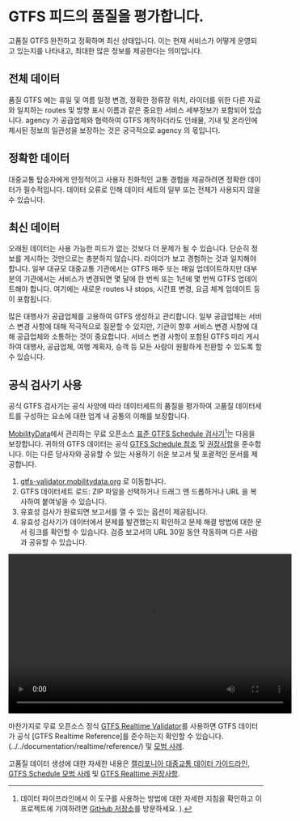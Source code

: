 # GTFS 피드의 품질을 평가합니다. 
 
 고품질 GTFS 완전하고 정확하며 최신 상태입니다. 이는 현재 서비스가 어떻게 운영되고 있는지를 나타내고, 최대한 많은 정보를 제공한다는 의미입니다. 
 
## 전체 데이터 
 
 품질 GTFS 에는 휴일 및 여름 일정 변경, 정확한 정류장 위치, 라이더를 위한 다른 자료와 일치하는 routes 및 방향 표시 이름과 같은 중요한 서비스 세부정보가 포함되어 있습니다. agency 가 공급업체와 협력하여 GTFS 제작하더라도 인쇄물, 기내 및 온라인에 제시된 정보의 일관성을 보장하는 것은 궁극적으로 agency 의 몫입니다. 
 
## 정확한 데이터 
 
 대중교통 탑승자에게 안정적이고 사용자 친화적인 교통 경험을 제공하려면 정확한 데이터가 필수적입니다. 데이터 오류로 인해 데이터 세트의 일부 또는 전체가 사용되지 않을 수 있습니다. 
 
## 최신 데이터 
 
 오래된 데이터는 사용 가능한 피드가 없는 것보다 더 문제가 될 수 있습니다. 단순히 정보를 게시하는 것만으로는 충분하지 않습니다. 라이더가 보고 경험하는 것과 일치해야 합니다. 일부 대규모 대중교통 기관에서는 GTFS 매주 또는 매일 업데이트하지만 대부분의 기관에서는 서비스가 변경되면 몇 달에 한 번씩 또는 1년에 몇 번씩 GTFS 업데이트해야 합니다. 여기에는 새로운 routes 나 stops, 시간표 변경, 요금 체계 업데이트 등이 포함됩니다. 
 
 많은 대행사가 공급업체를 고용하여 GTFS 생성하고 관리합니다. 일부 공급업체는 서비스 변경 사항에 대해 적극적으로 질문할 수 있지만, 기관이 향후 서비스 변경 사항에 대해 공급업체와 소통하는 것이 중요합니다. 서비스 변경 사항이 포함된 GTFS 미리 게시하여 대행사, 공급업체, 여행 계획자, 승객 등 모든 사람이 원활하게 전환할 수 있도록 할 수 있습니다. 
 
## 공식 검사기 사용 
 
 공식 GTFS 검사기는 공식 사양에 따라 데이터세트의 품질을 평가하여 고품질 데이터세트를 구성하는 요소에 대한 업계 내 공통의 이해를 보장합니다. 
 
 [MobilityData](https://mobilitydata.org/)에서 관리하는 무료 오픈소스 [표준 GTFS Schedule 검사기](https://gtfs-validator.mobilitydata.org/)[^1]는 다음을 보장합니다. 귀하의 GTFS 데이터는 공식 [GTFS Schedule 참조](../../documentation/schedule/reference/) 및 [권장사항](../../documentation/schedule/schedule_best_practices)을 준수합니다. 이는 다른 당사자와 공유할 수 있는 사용하기 쉬운 보고서 및 포괄적인 문서를 제공합니다. 
 
<div class="usage"> 
<div class="usage-list"> 
<ol> 
<li> <a href="https://gtfs-validator.mobilitydata.org/">gtfs-validator.mobilitydata.org</a> 로 이동합니다.</li> 
<li> GTFS 데이터세트 로드: ZIP 파일을 선택하거나 드래그 앤 드롭하거나 URL 을 복사하여 붙여넣을 수 있습니다.</li> 
<li> 유효성 검사가 완료되면 보고서를 열 수 있는 옵션이 제공됩니다.</li> 
<li> 유효성 검사기가 데이터에서 문제를 발견했는지 확인하고 문제 해결 방법에 대한 문서 링크를 확인할 수 있습니다. 검증 보고서의 URL 30일 동안 작동하며 다른 사람과 공유할 수 있습니다.</li> 
</ol> 
</div> 
<div class="usage-video"> 
<video class="center" width="560" height="315" controls> 
<source src="../../assets/validator_demo_large.mp4" type="video/mp4"> 
</video> 
</div> 
</div> 
 
 마찬가지로 무료 오픈소스 정식 [GTFS Realtime Validator](https://github.com/MobilityData/gtfs-realtime-validator)를 사용하면 GTFS 데이터가 공식 [GTFS Realtime Reference]를 준수하는지 확인할 수 있습니다. (../../documentation/realtime/reference/) 및 [모범 사례](../../documentation/realtime/realtime_best_practices). 
 
 고품질 데이터 생성에 대한 자세한 내용은 [캘리포니아 대중교통 데이터 가이드라인](https://dot.ca.gov/cal-itp/california-transit-data-guidelines), [GTFS Schedule 모범 사례](../../documentation/schedule/schedule_best_practices) 및 [GTFS Realtime 권장사항](../../documentation/realtime/realtime_best_practices). 
 
 [^1]: 데이터 파이프라인에서 이 도구를 사용하는 방법에 대한 자세한 지침을 확인하고 이 프로젝트에 기여하려면 [GitHub 저장소](https://github.com/MobilityData/gtfs-validator)를 방문하세요. ). 
 

